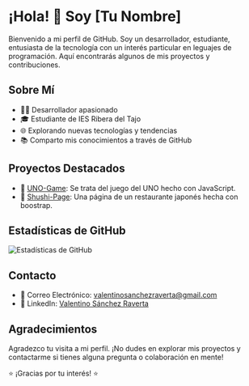 # ¡Hola! 👋 Soy [Tu Nombre]

Bienvenido a mi perfil de GitHub. Soy un desarrollador, estudiante, entusiasta de la tecnología con un interés particular en leguajes de programación. Aquí encontrarás algunos de mis proyectos y contribuciones.

## Sobre Mí

- 👨‍💻 Desarrollador apasionado
- 🎓 Estudiante de IES Ribera del Tajo
- 🌐 Explorando nuevas tecnologías y tendencias
- 📚 Comparto mis conocimientos a través de GitHub

## Proyectos Destacados

- 🚀 [UNO-Game](https://github.com/ValentinoSanchez00/UNO_game): Se trata del juego del UNO hecho con JavaScript.
- 🌟 [Shushi-Page](https://github.com/ValentinoSanchez00/shushi_page): Una página de un restaurante japonés hecha con boostrap.


## Estadísticas de GitHub

![Estadísticas de GitHub](https://github-readme-stats.vercel.app/api?username=ValentinoSanchez00&show_icons=true&count_private=true)

## Contacto

- 📧 Correo Electrónico: [valentinosanchezraverta@gmail.com](mailto:valentinosanchezraverta@gmail.com)
- 💼 LinkedIn: [Valentino Sánchez Raverta](www.linkedin.com/in/valentino-sanchez-raverta)

## Agradecimientos

Agradezco tu visita a mi perfil. ¡No dudes en explorar mis proyectos y contactarme si tienes alguna pregunta o colaboración en mente!

⭐️ ¡Gracias por tu interés! ⭐️
